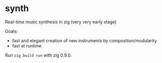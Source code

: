 # synth

Real-time music synthesis in zig (very very early stage)

Goals:

- fast and elegant creation of new instruments by composition/modularity
- fast at runtime

Run `zig build run` with zig 0.9.0.

